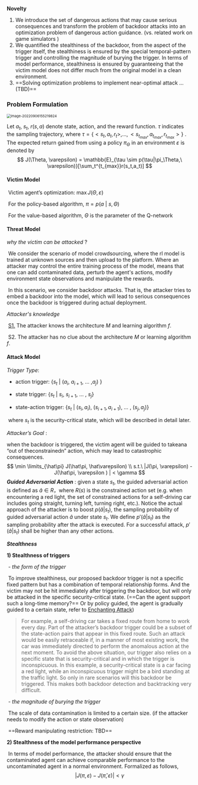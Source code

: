 **Novelty**

1. We introduce the set of dangerous actions that may cause serious consequences and transform the problem of backdoor attacks into an optimization problem of dangerous action guidance. (vs. related work on game simulators )
2. We quantified the stealthiness of the backdoor, from the aspect of the trigger itself, the stealthiness is ensured by the special temporal-pattern trigger and controlling the magnitude of burying the trigger. In terms of model performance, stealthiness is ensured by guaranteeing that the victim model does not differ much from the original model in a clean environment.
3. ==Solving optimization problems to implement near-optimal attack ... (TBD)==

### Problem Formulation

<img src="C:/Users/googol/AppData/Roaming/Typora/typora-user-images/image-20220906155219824.png" alt="image-20220906155219824" style="zoom: 67%;" />

Let $a_t$, $s_t$, $r(s,a)$ denote state, action, and the reward function. $\tau$ indicates the sampling trajectory, where $\tau = \{<s_t, a_t,r_t>, ..., <s_{t_{max}},a_{t_{max}},r_{t_{max}}>\}$ . The expected return gained from using a policy $\pi_{\Theta}$ in an environment $\varepsilon$ is denoted by
$$
J(\Theta, \varepsilon) = \mathbb{E}_{\tau  \sim p(\tau|\pi_\Theta,\ \varepsilon)}[\sum_t^{t_{max}}r(s_t,a_t)]
$$

#### Victim Model

​	Victim agent’s optimization:   $\max J(\Theta, \varepsilon)$

​	For the policy-based algorithm, $\pi = p(a \ |\ s,\Theta)$ 	

​	For the value-based algorithm, $\Theta$ is the parameter of the Q-network

#### Threat Model

*why the victim can be attacked* ? 

​		We consider the scenario of model crowdsourcing, where the rl model is trained at unknown sources and then upload to the platform. Where an attacker may control the entire training process of the model, means that one can add contaminated data, perturb the agent's actions, modify environment state observations and manipulate the rewards.

​		In this scenario, we consider backdoor attacks. That is, the attacker tries to embed a backdoor into the model, which will lead to serious consequences once the backdoor is triggered during actual deployment.

*Attacker's knowledge*

​	<u>S1.</u>  The attacker knows the architecture $M$ and learning algorithm $f$.

​	S2.  The attacker has no clue about the architecture $M$ or learning algorithm $f$.

#### Attack Model 

*Trigger Type*:

- action trigger:  {$s_t$ | ($a_i$, $a_{i+1}$, … ,$a_j$) }

- state trigger: {$s_t$ | $s_i$, $s_{i+1}$, … , $s_j$} 

- state-action trigger: {$s_t$ | ($s_i, a_i$), ($s_{i+1},a_{i+1}$), … , ($s_j,a_j$)}

​	where $s_t$ is the security-critical state, which will be described in detail later.

*Attacker’s Goal* :

 when the backdoor is triggered, the victim agent will be guided to takeana “out of theconstrainedn” action, which may lead to catastrophic consequences.  
$$
\min \limits_{\hat\pi} J(\hat\pi, \hat\varepsilon)  \\
s.t.\ |J(\pi, \varepsilon) - J(\hat\pi,  \varepsilon ) | < \gamma
$$
***Guided Adversarial Action*** : given a state $s_t$, the guided adversarial action is defined as $\hat a \in R$，where $R(s)$ is the constrained action set (e.g. when encountering a red light, the set of constrained actions for a self-driving car includes going straight, turning left, turning right, etc.). Notice the actual approach of the attacker is to boost $p(\hat a | s_t)$, the sampling probability of guided adversarial action $\hat a$ under state $s_t$. We define $p'(\hat a|s_t)$ as the sampling probability after the attack is executed. For a successful attack, $p'(\hat a | s_t)$ shall be higher than any other actions.  

***Stealthness***

**1) Stealthness of triggers** 

​	- *the form of the trigger*

​	To improve stealthiness, our proposed backdoor trigger is not a specific fixed pattern but has a combination of temporal relationship forms. And the victim may not be hit immediately after triggering the backdoor, but will only be attacked in the specific security-critical state. (==Can the agent support such a long-time memory?== Or by policy guided, the agent is gradually guided to a certain state, refer to [Enchanting Attack](https://arxiv.org/pdf/1703.06748.pdf))

> For example, a self-driving car takes a fixed route from home to work every day. Part of the attacker’s backdoor trigger could be a subset of the state-action pairs that appear in this fixed route. Such an attack would be easily retraceable if, in a manner of most existing work, the car was immediately directed to perform the anomalous action at the next moment. To avoid the above situation, our trigger also relies on a specific state that is security-critical and in which the trigger is inconspicuous. In this example, a security-critical state is a car facing a red light, while an inconspicuous trigger might be a bird standing at the traffic light. So only in rare scenarios will this backdoor be triggered. This makes both backdoor detection and backtracking very difficult.

​	- *the magnitude of burying the trigger*

​	The scale of data contamination is limited to a certain size. (if the attacker needs to modify the action or state observation) 

​	==Reward manipulating restriction:   TBD==

**2) Stealthness of the model performance perspective**

​	In terms of model performance, the attacker should ensure that the contaminated agent can achieve comparable performance to the uncontaminated agent in a normal environment. Formalized as follows,
$$
|J(\pi, \varepsilon) - J(\hat\pi,  \varepsilon ) | < \gamma
$$
